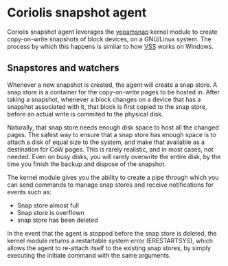 # Coriolis snapshot agent

Coriolis snapshot agent leverages the [veeamsnap](https://github.com/veeam/veeamsnap) kernel module to create copy-on-write snapshots of block devices, on a GNU/Linux system. The process by which this happens is similar to how [VSS](https://docs.microsoft.com/en-us/windows-server/storage/file-server/volume-shadow-copy-service) works on Windows.


## Snapstores and watchers

Whenever a new snapshot is created, the agent will create a snap store. A snap store is a container for the copy-on-write pages to be hosted in. After taking a snapshot, whenever a block changes on a device that has a snapshot associated with it, that block is first copied to the snap store, before an actual write is commited to the physical disk.

Naturally, that snap store needs enough disk space to host all the changed pages. The safest way to ensure that a snap store has enough space is to attach a disk of equal size to the system, and make that available as a destination for CoW pages. This is rarely realistic, and in most cases, not needed. Even on busy disks, you will rarely overwrite the entire disk, by the time you finish the backup and dispose of the snapshot.

The kernel module gives you the ability to create a pipe through which you can send commands to manage snap stores and receive notifications for events such as:

  * Snap store almost full
  * Snap store is overflown
  * snap store has been deleted

In the event that the agent is stopped before the snap store is deleted, the kernel module returns a restartable system error (ERESTARTSYS), which allows the agent to re-attach itself to the existing snap stores, by simply executing the initiate command with the same arguments.